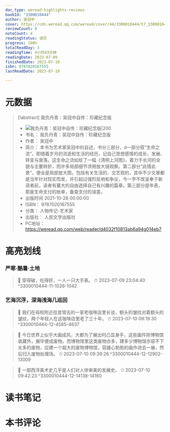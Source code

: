 ```yaml
---
doc_type: weread-highlights-reviews
bookId: "3300010444"
author: 吴冠中
cover: https://cdn.weread.qq.com/weread/cover/44/3300010444/t7_3300010444.jpg
reviewCount: 0
noteCount: 4
readingStatus: 读完
progress: 100%
totalReadDay: 3
readingTime: 4小时43分钟
readingDate: 2023-07-09
finishedDate: 2023-07-10
isbn: 9787020167555
lastReadDate: 2023-07-10

---
```

# 元数据
> [!abstract] 我负丹青：吴冠中自传：珍藏纪念版
> - ![ 我负丹青：吴冠中自传：珍藏纪念版|200](https://cdn.weread.qq.com/weread/cover/44/3300010444/t7_3300010444.jpg)
> - 书名： 我负丹青：吴冠中自传：珍藏纪念版
> - 作者： 吴冠中
> - 简介： 本书为艺术家吴冠中的自述，书分三部分，d一部分叙“生命之流”，即随着岁月的流逝和生活的经历，记自己思想感情的成长、发展、转变与衰落。这生命之流如绘了一幅《清明上河图》，着力于长河的全貌与主要转折，而许多局部细节须用放大镜观察。第二部分“此情此景”，便全是局部放大图，包括有关生活的、文艺观的，其中不少文章都是当年针对现实而发，并引起过强烈反响和争议，今一字不改呈奉于新读者前，读者有蕞大的自由选择自己有兴趣的篇章。第三部分是年表，那是生命支付的账单，备查支付的误差。
> - 出版时间 2021-10-28 00:00:00
> - ISBN： 9787020167555
> - 分类： 人物传记-艺术家
> - 出版社： 人民文学出版社
> - PC地址：https://weread.qq.com/web/reader/d4032f10813ab6a94g014eb7

# 高亮划线

### 严寒·酷暑·土地

> 📌 穿得破，吃得好，一人一只大手表。 
> ⏱ 2023-07-09 23:04:40 ^3300010444-11-1026-1042

### 艺海沉浮，深海浅海几巡回

> 📌 我们在母校附近往昔常去的一家老咖啡店里长谈，额头的皱纹对着额头的皱纹，两个年轻人在这咖啡店里老了三十年。 
> ⏱ 2023-07-10 09:19:30 ^3300010444-12-4585-4637

> 📌 今日世界上似乎大画成风，大都为了展出时凸显身手，这些画件除博物馆收藏外，展毕便成废物。而博物馆里这类废物亦多，建多少博物馆亦容不下太多的废物，应建一个超大的废物博物馆，容雄心勃勃的画作进去一展，然后归入废物处理场。 
> ⏱ 2023-07-10 09:39:26 ^3300010444-12-12902-13009

> 📌 一部西洋美术史几乎是人们对人体审美的发展史。 
> ⏱ 2023-07-10 09:42:23 ^3300010444-12-14138-14160

# 读书笔记

# 本书评论

